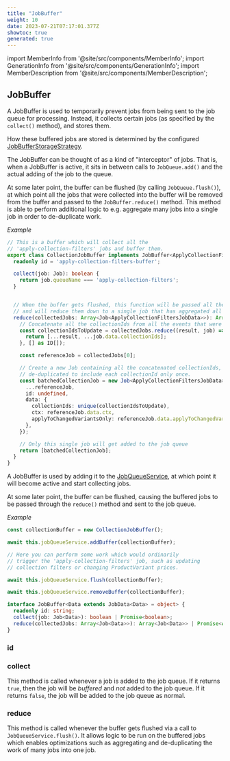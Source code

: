 ```yaml
---
title: "JobBuffer"
weight: 10
date: 2023-07-21T07:17:01.377Z
showtoc: true
generated: true
---
```

<!-- This file was generated from the Vendure source. Do not modify. Instead, re-run the "docs:build" script -->
import MemberInfo from '@site/src/components/MemberInfo';
import GenerationInfo from '@site/src/components/GenerationInfo';
import MemberDescription from '@site/src/components/MemberDescription';


## JobBuffer

<GenerationInfo sourceFile="packages/core/src/job-queue/job-buffer/job-buffer.ts" sourceLine="83" packageName="@vendure/core" since="1.3.0" />

A JobBuffer is used to temporarily prevent jobs from being sent to the job queue for processing.
Instead, it collects certain jobs (as specified by the `collect()` method), and stores them.

How these buffered jobs are stored is determined by the configured <a href='/docs/reference/typescript-api/job-queue/job-buffer-storage-strategy#jobbufferstoragestrategy'>JobBufferStorageStrategy</a>.

The JobBuffer can be thought of as a kind of "interceptor" of jobs. That is, when a JobBuffer is active,
it sits in between calls to `JobQueue.add()` and the actual adding of the job to the queue.

At some later point, the buffer can be flushed (by calling `JobQueue.flush()`), at which point all the jobs
that were collected into the buffer will be removed from the buffer and passed to the `JobBuffer.reduce()` method.
This method is able to perform additional logic to e.g. aggregate many jobs into a single job in order to de-duplicate
work.

*Example*

```ts
// This is a buffer which will collect all the
// 'apply-collection-filters' jobs and buffer them.
export class CollectionJobBuffer implements JobBuffer<ApplyCollectionFiltersJobData> {
  readonly id = 'apply-collection-filters-buffer';

  collect(job: Job): boolean {
    return job.queueName === 'apply-collection-filters';
  }


  // When the buffer gets flushed, this function will be passed all the collected jobs
  // and will reduce them down to a single job that has aggregated all of the collectionIds.
  reduce(collectedJobs: Array<Job<ApplyCollectionFiltersJobData>>): Array<Job<any>> {
    // Concatenate all the collectionIds from all the events that were buffered
    const collectionIdsToUpdate = collectedJobs.reduce((result, job) => {
      return [...result, ...job.data.collectionIds];
    }, [] as ID[]);

    const referenceJob = collectedJobs[0];

    // Create a new Job containing all the concatenated collectionIds,
    // de-duplicated to include each collectionId only once.
    const batchedCollectionJob = new Job<ApplyCollectionFiltersJobData>({
      ...referenceJob,
      id: undefined,
      data: {
        collectionIds: unique(collectionIdsToUpdate),
        ctx: referenceJob.data.ctx,
        applyToChangedVariantsOnly: referenceJob.data.applyToChangedVariantsOnly,
      },
    });

    // Only this single job will get added to the job queue
    return [batchedCollectionJob];
  }
}
```

A JobBuffer is used by adding it to the <a href='/docs/reference/typescript-api/job-queue/job-queue-service#jobqueueservice'>JobQueueService</a>, at which point it will become active
and start collecting jobs.

At some later point, the buffer can be flushed, causing the buffered jobs to be passed through the
`reduce()` method and sent to the job queue.

*Example*

```ts
const collectionBuffer = new CollectionJobBuffer();

await this.jobQueueService.addBuffer(collectionBuffer);

// Here you can perform some work which would ordinarily
// trigger the 'apply-collection-filters' job, such as updating
// collection filters or changing ProductVariant prices.

await this.jobQueueService.flush(collectionBuffer);

await this.jobQueueService.removeBuffer(collectionBuffer);
```

```ts title="Signature"
interface JobBuffer<Data extends JobData<Data> = object> {
  readonly id: string;
  collect(job: Job<Data>): boolean | Promise<boolean>;
  reduce(collectedJobs: Array<Job<Data>>): Array<Job<Data>> | Promise<Array<Job<Data>>>;
}
```

<div className="members-wrapper">

### id

<MemberInfo kind="property" type="string"   />


### collect

<MemberInfo kind="method" type="(job: <a href='/docs/reference/typescript-api/job-queue/job#job'>Job</a>&#60;Data&#62;) => boolean | Promise&#60;boolean&#62;"   />

This method is called whenever a job is added to the job queue. If it returns `true`, then
the job will be _buffered_ and _not_ added to the job queue. If it returns `false`, the job
will be added to the job queue as normal.
### reduce

<MemberInfo kind="method" type="(collectedJobs: Array&#60;<a href='/docs/reference/typescript-api/job-queue/job#job'>Job</a>&#60;Data&#62;&#62;) => Array&#60;<a href='/docs/reference/typescript-api/job-queue/job#job'>Job</a>&#60;Data&#62;&#62; | Promise&#60;Array&#60;<a href='/docs/reference/typescript-api/job-queue/job#job'>Job</a>&#60;Data&#62;&#62;&#62;"   />

This method is called whenever the buffer gets flushed via a call to `JobQueueService.flush()`.
It allows logic to be run on the buffered jobs which enables optimizations such as
aggregating and de-duplicating the work of many jobs into one job.


</div>
